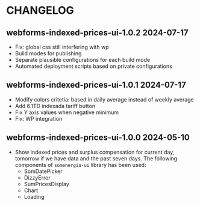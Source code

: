 # CHANGELOG

## webforms-indexed-prices-ui-1.0.2 2024-07-17

- Fix: global css still interfering with wp
- Build modes for publishing
- Separate plausible configurations for each build mode
- Automated deployment scripts based on private configurations

## webforms-indexed-prices-ui-1.0.1 2024-07-17

- Modify colors critetia: based in daily average instead of weekly average
- Add 6.1TD indexada tariff button
- Fix Y axis values when negative minimum
- Fix: WP integration

## webforms-indexed-prices-ui-1.0.0 2024-05-10

- Show indexed prices and surplus compensation for current day, tomorrow if
  we have data and the past seven days. The following components of
  `somenergia-ui` library has been used:
    - SomDatePicker
    - DizzyError
    - SumPricesDisplay
    - Chart
    - Loading

